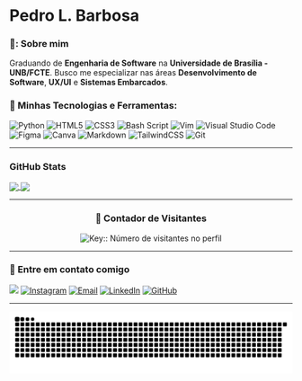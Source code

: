 # Pedro L. Barbosa

### 🦇: Sobre mim

Graduando de **Engenharia de Software** na **Universidade de Brasília - UNB/FCTE**. Busco me especializar nas áreas **Desenvolvimento de Software**, **UX/UI** e **Sistemas Embarcados**.

### 🔧 Minhas Tecnologias e Ferramentas:

![Python](https://img.shields.io/badge/python-3670A0?style=for-the-badge&logo=python&logoColor=ffdd54)
![HTML5](https://img.shields.io/badge/html5-%23E34F26.svg?style=for-the-badge&logo=html5&logoColor=white)
![CSS3](https://img.shields.io/badge/css3-%231572B6.svg?style=for-the-badge&logo=css3&logoColor=white)
![Bash Script](https://img.shields.io/badge/bash_script-%23121011.svg?style=for-the-badge&logo=gnu-bash&logoColor=white)
![Vim](https://img.shields.io/badge/VIM-%2311AB00.svg?style=for-the-badge&logo=vim&logoColor=white)
![Visual Studio Code](https://img.shields.io/badge/Visual%20Studio%20Code-0078d7.svg?style=for-the-badge&logo=visual-studio-code&logoColor=white)
![Figma](https://img.shields.io/badge/figma-%23F24E1E.svg?style=for-the-badge&logo=figma&logoColor=white)
![Canva](https://img.shields.io/badge/Canva-%2300C4CC.svg?style=for-the-badge&logo=Canva&logoColor=white)
![Markdown](https://img.shields.io/badge/markdown-%23000000.svg?style=for-the-badge&logo=markdown&logoColor=white)
![TailwindCSS](https://img.shields.io/badge/tailwindcss-%2338B2AC.svg?style=for-the-badge&logo=tailwind-css&logoColor=white)
![Git](https://img.shields.io/badge/git-%23F05033.svg?style=for-the-badge&logo=git&logoColor=white)

<!-- ![Ubuntu](https://img.shields.io/badge/Ubuntu-E95420?style=for-the-badge&logo=ubuntu&logoColor=white) -->
<!-- ![C](https://img.shields.io/badge/c-%2300599C.svg?style=for-the-badge&logo=c&logoColor=white) -->
<!-- ![NodeJS](https://img.shields.io/badge/node.js-6DA55F?style=for-the-badge&logo=node.js&logoColor=white) -->
<!-- ![Notion](https://img.shields.io/badge/Notion-%23000000.svg?style=for-the-badge&logo=notion&logoColor=white) -->

---

### GitHub Stats
<a href="https://github.com/Pwdrinho/github-readme-stats">
  <img height=170 align="center" src="https://github-readme-stats.vercel.app/api?username=pwdrinho&theme=radical&hide_border=true&include_all_commits=true&show_icons=true&rank_icon=&hide=contribs" />
</a>

<a href="https://github.com/PWdrinho/convoychat">
  <img height=170 align="center" src="https://github-readme-stats.vercel.app/api/top-langs?username=Pwdrinho&theme=radical&hide_border=true&include_all_commits=true&count_private=true&layout=compact&langs_count=8&card_width=320" />
</a>

---
<div align="center">
  <h3><b>📍 Contador de Visitantes</b></h3>
</div>
<p align="center">
    <img src="https://profile-counter.deno.dev/:Pwdrinho:/count.svg" alt="Key:: Número de visitantes no perfil" />
</p>

---
### :speech_balloon: Entre em contato comigo

<div>
  <a href="https://youtu.be/J1DHOQNhU6c?si=pBDHR7ZHqeuE2W07" target="_blank"><img src="https://i.pinimg.com/736x/e5/c2/0d/e5c20d734ecfc15eac6a0a4b47631ccb.jpg" height=28px border-radius=20px></a>
  <a href="https://www.instagram.com/_pwdrinho" target="_blank"><img src="https://img.shields.io/badge/Instagram-%23E1306C?style=for-the-badge&logo=instagram&logoColor=white" target="_blank" alt="Instagram"></a>
  <a href="mailto:21pedrolucas21@gmail.com"><img src="https://img.shields.io/badge/Gmail-%23D44638?style=for-the-badge&logo=gmail&logoColor=white" target="_blank" alt="Email"></a>
  <a href="https://linkedin.com/in/pwdrinho" target="_blank"><img src="https://img.shields.io/badge/LinkedIn-%230077B5?style=for-the-badge&logo=linkedin&logoColor=white" target="_blank" alt="LinkedIn"></a>
  <a href="https://github.com/Pwdrinho" target="_blank"><img src="https://img.shields.io/badge/GitHub-%23121011?style=for-the-badge&logo=github&logoColor=white" target="_blank" alt="GitHub"></a>
</div>

---

<img src="https://raw.githubusercontent.com/Pwdrinho/Pwdrinho/output/snake.svg" alt="Snake animation" />

###
